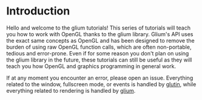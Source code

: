 # Introduction

Hello and welcome to the glium tutorials! This series of tutorials will teach you how to work with OpenGL thanks to the glium library. Glium's API uses the exact same concepts as OpenGL and has been designed to remove the burden of using raw OpenGL function calls, which are often non-portable, tedious and error-prone. Even if for some reason you don't plan on using the glium library in the future, these tutorials can still be useful as they will teach you how OpenGL and graphics programming in general work.

If at any moment you encounter an error, please open an issue. Everything related to the window, fullscreen mode, or events is handled by [glutin](https://github.com/rust-windowing/glutin/issues), while everything related to rendering is handled by [glium](https://github.com/glium/glium/issues).
